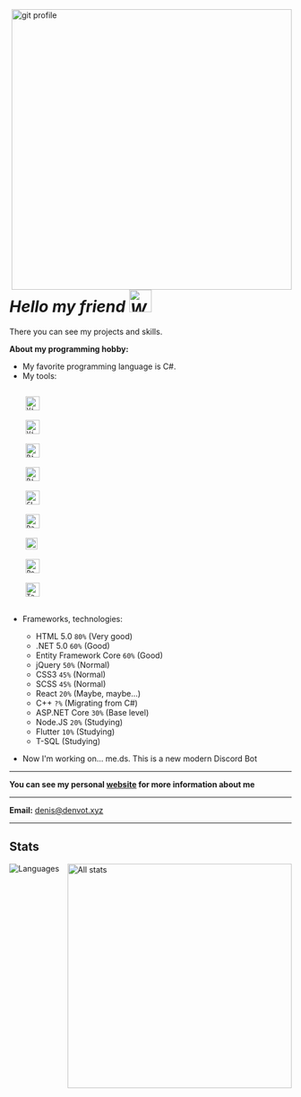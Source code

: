<img align="right" src="https://user-images.githubusercontent.com/69825463/129925580-d779c7f1-c37e-4240-8db5-c28753955585.gif" alt="git profile" width="500"/>
<p align="left">
  <h1><i><b> Hello my friend <img src="https://media.giphy.com/media/kGFwP6QOoz5PcMxR5O/giphy.gif" alt="Would you like a coctail?" width="40"/> </b></i></h1>
  
  There you can see my projects and skills.

  **About my programming hobby:**

  * My favorite programming language is C#.
  * My tools: 
  <code>
    <img alt="Visual Studio" src="https://upload.wikimedia.org/wikipedia/commons/5/59/Visual_Studio_Icon_2019.svg" width="25"/>
  </code>

  <code>
    <img alt="Visual Studio Code" src="https://upload.wikimedia.org/wikipedia/commons/9/9a/Visual_Studio_Code_1.35_icon.svg" width="25"/>
  </code>

  <code>
    <img alt="Rider" src="https://resources.jetbrains.com/storage/products/company/brand/logos/Rider_icon.svg" width="25"/>
  </code>

  <code>
    <img alt="Rider" src="https://resources.jetbrains.com/storage/products/company/brand/logos/WebStorm_icon.svg" width="25"/>
  </code>
  <code>
    <img width="25" alt="CLion" src="https://resources.jetbrains.com/storage/products/company/brand/logos/CLion_icon.svg"/>
  </code>
  <code>
    <img src="https://resources.jetbrains.com/storage/products/company/brand/logos/DataGrip_icon.svg" alt="DataGrip" width="25"/>
  </code>  
  <code>
    <img width="21" alt="Android Studio" src="https://uxwing.com/wp-content/themes/uxwing/download/10-brands-and-social-media/android-studio.svg"/>
  </code>
  <code>
    <img width="25" alt="Postman" src="https://www.svgrepo.com/show/354202/postman-icon.svg"/>
  </code>
  <code>
    <img width="25" alt="Tabby" src="https://tabby.sh/static/32bf32ff6c87e8d18932.svg"/>
  </code>
  
  * Frameworks, technologies:
  
    - HTML 5.0 `80%` (Very good)    
    - .NET 5.0 `60%` (Good)    
    - Entity Framework Core `60%` (Good)   
    - jQuery `50%` (Normal)
    - CSS3 `45%` (Normal)
    - SCSS `45%` (Normal)
    - React `20%` (Maybe, maybe...)     
    - C++ `?%` (Migrating from C#)    
    - ASP.NET Core `30%` (Base level)    
    - Node.JS `20%` (Studying)
    - Flutter `10%` (Studying)   
    - T-SQL (Studying)
 
  * Now I'm working on...
  me.ds.
  This is a new modern Discord Bot
  
  ---
  
  <b>You can see my personal [website](https://denvot.github.io) for more information about me</b>
  
  ---
  
  <b>Email:</b> denis@denvot.xyz
  
  ---
  ## Stats
  
  <img align="left" alt="Languages" src="https://github-readme-stats.vercel.app/api/top-langs?username=denvot&show_icons=true&locale=en&layout=compact&theme=dark"/>
  <img align="right" alt="All stats" src="https://github-readme-stats.vercel.app/api?username=denvot&show_icons=true&locale=en&theme=dark" width="400"/>
</p>
